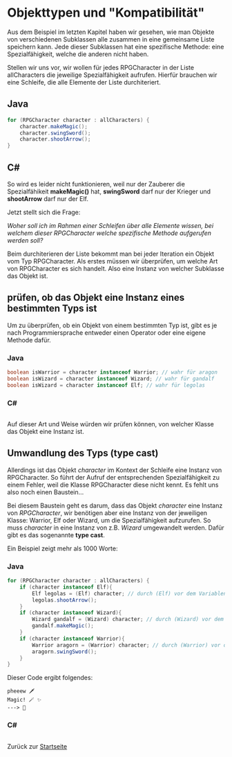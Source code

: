 # Objekttypen und "Kompatibilität"

Aus dem Beispiel im letzten Kapitel haben wir gesehen, wie man Objekte von verschiedenen Subklassen alle zusammen in eine gemeinsame Liste speichern kann. Jede dieser Subklassen hat eine spezifische Methode: eine Spezialfähigkeit, welche die anderen nicht haben. 

Stellen wir uns vor, wir wollen für jedes RPGCharacter in der Liste allCharacters die jeweilige Spezialfähigkeit aufrufen. Hierfür brauchen wir eine Schleife, die alle Elemente der Liste durchiteriert. 

## Java

```java
for (RPGCharacter character : allCharacters) {
    character.makeMagic();
    character.swingSword();
    character.shootArrow();
}
```

## C#


So wird es leider nicht funktionieren, weil nur der Zauberer die Spezialfähikeit **makeMagic()** hat, **swingSword** darf nur der Krieger und **shootArrow** darf nur der Elf. 

Jetzt stellt sich die Frage:

*Woher soll ich im Rahmen einer Schleifen über alle Elemente wissen, bei welchem dieser RPGCharacter welche spezifische Methode aufgerufen werden soll?*

Beim durchiterieren der Liste bekommt man bei jeder Iteration ein Objekt vom Typ RPGCharacter. Als erstes müssen wir überprüfen, um welche Art von RPGCharacter es sich handelt. Also eine Instanz von welcher Subklasse das Objekt ist. 

## prüfen, ob das Objekt eine Instanz eines bestimmten Typs ist

Um zu überprüfen, ob ein Objekt von einem bestimmten Typ ist, gibt es je nach Programmiersprache entweder einen Operator oder eine eigene Methode dafür.

### Java

```java
boolean isWarrior = character instanceof Warrior; // wahr für aragon
boolean isWizard = character instanceof Wizard; // wahr für gandalf
boolean isWizard = character instanceof Elf; // wahr für legolas
```

### C# 

```c#

```

Auf dieser Art und Weise würden wir prüfen können, von welcher Klasse das Objekt eine Instanz ist.

## Umwandlung des Typs (type cast)

Allerdings ist das Objekt *character* im Kontext der Schleife eine Instanz von RPGCharacter. So führt der Aufruf der entsprechenden Spezialfähigkeit zu einem Fehler, weil die Klasse RPGCharacter diese nicht kennt. Es fehlt uns also noch einen Baustein...

Bei diesem Baustein geht es darum, dass das Objekt *character* eine Instanz von *RPGCharacter*, wir benötigen aber eine Instanz von der jeweiligen Klasse: Warrior, Elf oder Wizard, um die Spezialfähigkeit aufzurufen. So muss *character* in eine Instanz von z.B. *Wizard* umgewandelt werden. Dafür gibt es das sogenannte **type cast**.

Ein Beispiel zeigt mehr als 1000 Worte:

### Java 
```java
for (RPGCharacter character : allCharacters) {
    if (character instanceof Elf){
        Elf legolas = (Elf) character; // durch (Elf) vor dem Variablennamen bestimmen wir, dass character in eine Instanz der Klasse Elf umgewandelt wird
        legolas.shootArrow();
    }
    if (character instanceof Wizard){
        Wizard gandalf = (Wizard) character; // durch (Wizard) vor dem Variablennamen bestimmen wir, dass character in eine Instanz der Klasse Wizard umgewandelt wird
        gandalf.makeMagic();
    }
    if (character instanceof Warrior){
        Warrior aragorn = (Warrior) character; // durch (Warrior) vor dem Variablennamen bestimmen wir, dass character in eine Instanz der Klasse Warrior umgewandelt wird
        aragorn.swingSword();
    }
}
```

Dieser Code ergibt folgendes:

```
pheeew 🗡️ 
Magic! 🪄 ✨️ 
---> 💚
```

### C#

```c#

```

Zurück zur [Startseite](README.md)